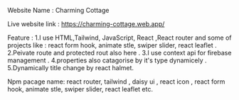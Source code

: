 Website Name : Charming Cottage

Live website link : https://charming-cottage.web.app/

Feature : 
1.I use HTML,Tailwind, JavaScript, React ,React router and some of projects like : react form hook, animate stle, swiper slider, react leaflet .
2.Peivate route and protected rout also here .
3.I use context api for firebase management .
4.properties also catagorise by it's type dynamicely .
5.Dynamically title change by react halmet.

Npm pacage name: react router, tailwind , daisy ui , react icon ,  react form hook, animate stle, swiper slider, react leaflet etc.
